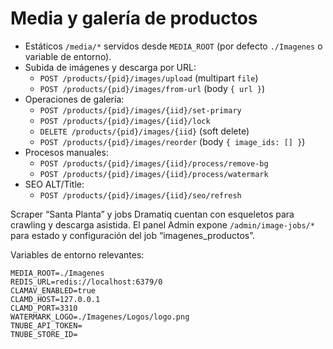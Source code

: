 Media y galería de productos
============================

- Estáticos `/media/*` servidos desde `MEDIA_ROOT` (por defecto `./Imagenes` o variable de entorno).
- Subida de imágenes y descarga por URL:
  - `POST /products/{pid}/images/upload` (multipart `file`)
  - `POST /products/{pid}/images/from-url` (body `{ url }`)
- Operaciones de galería:
  - `POST /products/{pid}/images/{iid}/set-primary`
  - `POST /products/{pid}/images/{iid}/lock`
  - `DELETE /products/{pid}/images/{iid}` (soft delete)
  - `POST /products/{pid}/images/reorder` (body `{ image_ids: [] }`)
- Procesos manuales:
  - `POST /products/{pid}/images/{iid}/process/remove-bg`
  - `POST /products/{pid}/images/{iid}/process/watermark`
- SEO ALT/Title:
  - `POST /products/{pid}/images/{iid}/seo/refresh`

Scraper “Santa Planta” y jobs Dramatiq cuentan con esqueletos para crawling y descarga asistida.
El panel Admin expone `/admin/image-jobs/*` para estado y configuración del job “imagenes_productos”.

Variables de entorno relevantes:

```
MEDIA_ROOT=./Imagenes
REDIS_URL=redis://localhost:6379/0
CLAMAV_ENABLED=true
CLAMD_HOST=127.0.0.1
CLAMD_PORT=3310
WATERMARK_LOGO=./Imagenes/Logos/logo.png
TNUBE_API_TOKEN=
TNUBE_STORE_ID=
```

